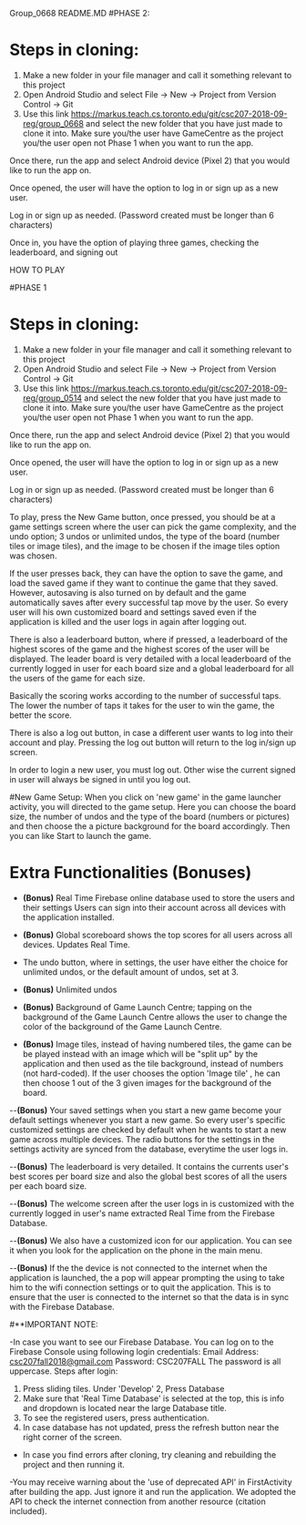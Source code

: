 Group_0668 README.MD
#PHASE 2:
# Steps in cloning:
1. Make a new folder in your file manager and call it something relevant to this project
2. Open Android Studio and select File -> New -> Project from Version Control -> Git
3. Use this link https://markus.teach.cs.toronto.edu/git/csc207-2018-09-reg/group_0668 and select the new folder that you have just made to clone it into.
Make sure you/the user have GameCentre as the project you/the user open not Phase 1 when you want to run the app.

Once there, run the app and select Android device (Pixel 2) that you would like to run the app on.

Once opened, the user will have the option to log in or sign up as a new user.

Log in or sign up as needed. (Password created must be longer than 6 characters)

Once in, you have the option of playing three games, checking the leaderboard, and signing out

HOW TO PLAY



#PHASE 1
# Steps in cloning:
1. Make a new folder in your file manager and call it something relevant to this project
2. Open Android Studio and select File -> New -> Project from Version Control -> Git
3. Use this link https://markus.teach.cs.toronto.edu/git/csc207-2018-09-reg/group_0514 and select the new folder that you have just made to clone it into.
Make sure you/the user have GameCentre as the project you/the user open not Phase 1 when you want to run the app.


Once there, run the app and select Android device (Pixel 2) that you would like to run the app on.

Once opened, the user will have the option to log in or sign up as a new user.

Log in or sign up as needed. (Password created must be longer than 6 characters)

To play, press the New Game button, once pressed, you should be at a game settings screen where the user can pick the game complexity, and the undo option; 3 undos or unlimited undos, the type of the board (number tiles or image tiles), and the image to be chosen if the image tiles option was chosen.

If the user presses back, they can have the option to save the game, and load the saved game if they want to continue the game that they saved. However, autosaving is also turned on by default and the game automatically saves after every successful tap move by the user. So every user will his own customized board and settings saved even if the application is killed and the user logs in again after logging out.

There is also a leaderboard button, where if pressed, a leaderboard of the highest scores of the game and the highest scores of the user will be displayed. The leader board is very detailed with a local leaderboard of the currently logged in user for each board size and a global leaderboard for all the users of the game for each size.

Basically the scoring works according to the number of successful taps. The lower the number of taps it takes for the user to win the game, the better the score.

There is also a log out button, in case a different user wants to log into their account and play.
Pressing the log out button will return to the log in/sign up screen.

In order to login a new user, you must log out. Other wise the current signed in user will always be signed in until you log out.

#New Game Setup:
When you click on 'new game' in the game launcher activity, you will directed to the game setup. Here you can choose the board size, the number of undos and the type of the board (numbers or pictures) and then choose the a picture background for the board accordingly. Then you can like Start to launch the game.


# Extra Functionalities (Bonuses)

 - **(Bonus)** Real Time Firebase online database used to store the users and their settings Users can sign into their account across all devices with the application installed.

- **(Bonus)** Global scoreboard shows the top scores for all users across all devices. Updates Real Time.

- The undo button, where in settings, the user have either the choice for unlimited undos, or the default amount of undos, set at 3.

- **(Bonus)** Unlimited undos

- **(Bonus)** Background of Game Launch Centre; tapping on the background of the Game Launch Centre allows the user to change the color of the background of the Game Launch Centre.

- **(Bonus)** Image tiles, instead of having numbered tiles, the game can be be played instead with an image which will be "split up" by the application and then used as the tile background, instead of numbers (not hard-coded). If the user chooses the option 'Image tile' , he can then choose 1 out of the 3 given images for the background of the board.

--**(Bonus)** Your saved settings when you start a new game become your default settings whenever you start a new game. So every user's specific customized settings are checked by default when he wants to start a new game across multiple devices. The radio buttons for the settings in the settings activity are synced from the database, everytime the user logs in.

--**(Bonus)** The leaderboard is very detailed. It contains the currents user's best scores per board size and also the global best scores of all the users per each board size.

--**(Bonus)** The welcome screen after the user logs in is customized with the currently logged in user's name extracted Real Time from the Firebase Database.

--**(Bonus)** We also have a customized icon for our application. You can see it when you look for the application on the phone in the main menu.

--**(Bonus)** If the the device is not connected to the internet when the application is launched, the a pop will appear prompting the using to take him to the wifi connection settings or to quit the application. This is to ensure that the user is connected to the internet so that the data is in sync with the Firebase Database.

#**IMPORTANT NOTE:

-In case you want to see our Firebase Database. You can log on to the Firebase Console using following login credentials:
Email Address: csc207fall2018@gmail.com
Password: CSC207FALL
The password is all uppercase.
Steps after login:
1. Press sliding tiles.
Under 'Develop'
2, Press Database
3. Make sure that 'Real Time Database' is selected at the top, this is info and dropdown is located near the large Database title. 
4. To see the registered users, press authentication.
5. In case database has not updated, press the refresh button near the right corner of the screen.


- In case you find errors after cloning, try cleaning and rebuilding the project and then running it.

-You may receive warning about the 'use of deprecated API' in
FirstActivity after building the app. Just ignore it and run the application. We adopted the API to check the internet connection from another resource (citation included).
